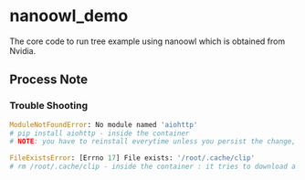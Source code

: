 # nanoowl_demo
The core code to run tree example using nanoowl which is obtained from Nvidia.

## Process Note 
### Trouble Shooting

```python
ModuleNotFoundError: No module named 'aiohttp'
# pip install aiohttp - inside the container
# NOTE: you have to reinstall everytime unless you persist the change, however, this will need to rebuild the docker image
```


```python
FileExistsError: [Errno 17] File exists: '/root/.cache/clip'
# rm /root/.cache/clip - inside the container : it tries to download a file to the cache folder as the file is existed already.
```
